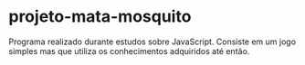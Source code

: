# projeto-mata-mosquito
Programa realizado durante estudos sobre JavaScript. Consiste em um jogo simples mas que utiliza os conhecimentos adquiridos até então.
